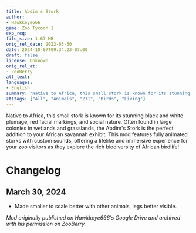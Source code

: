 ```yaml
---
title: Abdim's Stork
author: 
- Hawkkeye666
game: Zoo Tycoon 1
exp_req:
file_size: 1.67 MB
orig_rel_date: 2022-03-30
date: 2024-10-07T09:34:23-07:00
draft: false
license: Unknown
orig_rel_at: 
- ZooBerry
alt_text: 
languages:
- English
summary: "Native to Africa, this small stork is known for its stunning black and white plumage, red facial markings, and social nature. Often found in large colonies in wetlands and grasslands, the Abdim's Stork is the perfect addition to your African savannah exhibit."
zt1tags: ["All", "Animals", "ZT1", "Birds", "Living"]
---
```


Native to Africa, this small stork is known for its stunning black and white plumage, red facial markings, and social nature. Often found in large colonies in wetlands and grasslands, the Abdim's Stork is the perfect addition to your African savannah exhibit. This mod features fully animated storks with custom sounds, offering a lifelike and immersive experience for your zoo visitors as they explore the rich biodiversity of African birdlife!

# Changelog 

## March 30, 2024

- Made smaller to scale better with other animals, legs better visible.

*Mod originally published on Hawkkeye666's Google Drive and archived with his permission on ZooBerry.*